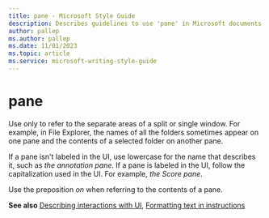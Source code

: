 ```yaml
---
title: pane - Microsoft Style Guide
description: Describes guidelines to use 'pane' in Microsoft documents and provides a link to commonly used interactions with UI terms.
author: pallep
ms.author: pallep
ms.date: 11/01/2023
ms.topic: article
ms.service: microsoft-writing-style-guide
---
```


# pane

Use
only to refer to the separate areas of a split or single window. For
example, in File Explorer, the names of all the folders sometimes appear
on one pane and the contents of a selected folder on another pane.

If a pane isn't labeled in the UI, use lowercase for the name that describes it, such as *the annotation pane*. If a pane is labeled in the UI, follow the capitalization used in the UI. For example, *the Score pane*.

Use the preposition *on* when referring to the contents of a pane.  

**See also** [Describing interactions with UI](~/procedures-instructions/describing-interactions-with-ui.md), [Formatting text in instructions](~/procedures-instructions/formatting-text-in-instructions.md)
